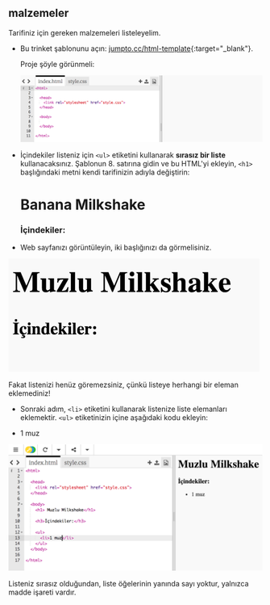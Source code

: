 ## malzemeler

Tarifiniz için gereken malzemeleri listeleyelim.

+ Bu trinket şablonunu açın: [jumpto.cc/html-template](http://jumpto.cc/html-template){:target="_blank"}.
    
    Proje şöyle görünmeli:
    
    ![ekran görüntüsü](images/recipe-starter.png)

+ İçindekiler listeniz için `<ul>` etiketini kullanarak **sırasız bir liste** kullanacaksınız. Şablonun 8. satırına gidin ve bu HTML'yi ekleyin, `<h1>` başlığındaki metni kendi tarifinizin adıyla değiştirin:

    <h1>Banana Milkshake</h1>
    
    <h3>İçindekiler:</h3>
    
    <ul>
    
    </ul>
    

+ Web sayfanızı görüntüleyin, iki başlığınızı da görmelisiniz.

![ekran görüntüsü](images/recipe-headings.png)

Fakat listenizi henüz göremezsiniz, çünkü listeye herhangi bir eleman eklemediniz!

+ Sonraki adım, `<li>` etiketini kullanarak listenize liste elemanları eklemektir. `<ul>` etiketinizin içine aşağıdaki kodu ekleyin:

    <li>1 muz</li>
    

![ekran görüntüsü](images/recipe-ul.png)

Listeniz sırasız olduğundan, liste öğelerinin yanında sayı yoktur, yalnızca madde işareti vardır.